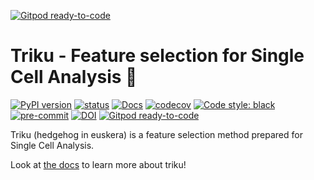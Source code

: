 [![Gitpod ready-to-code](https://img.shields.io/badge/Gitpod-ready--to--code-blue?logo=gitpod)](https://gitpod.io/#https://gitlab.com/alexmascension/triku)

# Triku - Feature selection for Single Cell Analysis 🦔
[![PyPI version](https://badge.fury.io/py/triku.svg)](https://badge.fury.io/py/triku)
[![status](https://gitlab.com/alexmascension/triku/badges/dev/pipeline.svg)](https://gitlab.com/alexmascension/triku)
[![Docs](https://readthedocs.org/projects/triku/badge/?version=latest)](https://triku.readthedocs.io/en/latest/)
[![codecov](https://codecov.io/gl/alexmascension/triku/branch/dev/graph/badge.svg)](https://codecov.io/gl/alexmascension/triku/branch/dev)
[![Code style: black](https://img.shields.io/badge/code%20style-black-000000.svg)](https://github.com/psf/black)
[![pre-commit](https://img.shields.io/badge/pre--commit-enabled-brightgreen?logo=pre-commit&logoColor=white)](https://github.com/pre-commit/pre-commit)
[![DOI](https://zenodo.org/badge/DOI/10.5281/zenodo.4016715.svg)](https://doi.org/10.5281/zenodo.4016715)
[![Gitpod ready-to-code](https://img.shields.io/badge/Gitpod-ready--to--code-blue?logo=gitpod)](https://gitpod.io/#https://gitlab.com/alexmascension/triku)

Triku (hedgehog in euskera) is a feature selection method prepared for Single Cell Analysis.

Look at [the docs](https://triku.readthedocs.io/en/latest/) to learn more about triku!



